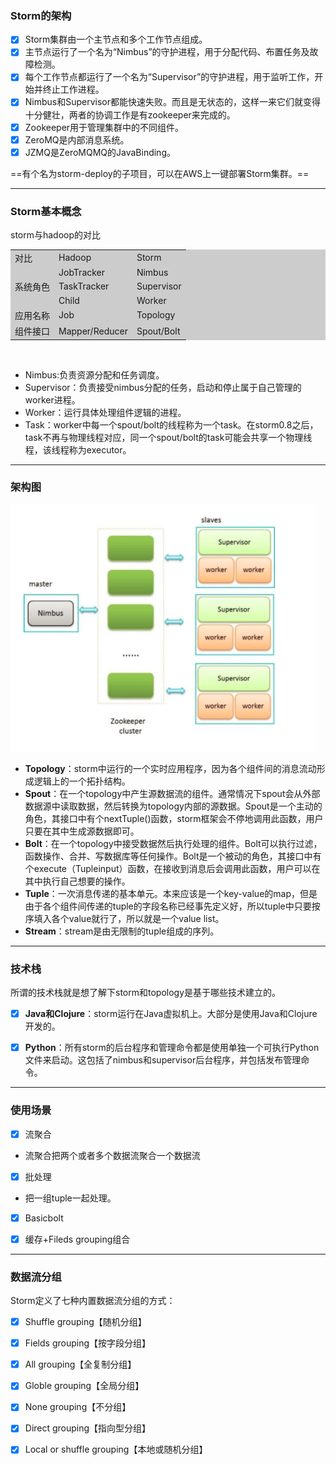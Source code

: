 ### Storm的架构
- [x] Storm集群由一个主节点和多个工作节点组成。
- [x] 主节点运行了一个名为“Nimbus”的守护进程，用于分配代码、布置任务及故障检测。
- [x] 每个工作节点都运行了一个名为“Supervisor”的守护进程，用于监听工作，开始并终止工作进程。
- [x] Nimbus和Supervisor都能快速失败。而且是无状态的，这样一来它们就变得十分健壮，两者的协调工作是有zookeeper来完成的。
- [x] Zookeeper用于管理集群中的不同组件。
- [x] ZeroMQ是内部消息系统。
- [x] JZMQ是ZeroMQMQ的JavaBinding。

==有个名为storm-deploy的子项目，可以在AWS上一键部署Storm集群。==

---

### Storm基本概念
storm与hadoop的对比


<html>
<!--在这里插入内容-->
<table style="width:100%;background-color:#CCCCCC;" cellpadding="2" cellspacing="0" border="0" bordercolor="#000000">
	<tbody>
		<tr>
			<td>
				对比
			</td>
			<td>
				Hadoop
			</td>
			<td>
				Storm
			</td>
		</tr>
		<tr>
			<td rowspan="3">
				系统角色
			</td>
			<td>
				JobTracker
			</td>
			<td>
				Nimbus
			</td>
		</tr>
		<tr>
			<td>
				TaskTracker
			</td>
			<td>
				Supervisor
			</td>
		</tr>
		<tr>
			<td>
				Child
			</td>
			<td>
				Worker
			</td>
		</tr>
		<tr>
			<td>
				应用名称
			</td>
			<td>
				Job
			</td>
			<td>
				Topology
			</td>
		</tr>
		<tr>
			<td>
				组件接口
			</td>
			<td>
				Mapper/Reducer
			</td>
			<td>
				Spout/Bolt
			</td>
		</tr>
	</tbody>
</table>
<br />
</html>

- Nimbus:负责资源分配和任务调度。
- Supervisor：负责接受nimbus分配的任务，启动和停止属于自己管理的worker进程。
- Worker：运行具体处理组件逻辑的进程。
- Task：worker中每一个spout/bolt的线程称为一个task。在storm0.8之后，task不再与物理线程对应，同一个spout/bolt的task可能会共享一个物理线程，该线程称为executor。

---
### 架构图

![image](storm.png)
- **Topology**：storm中运行的一个实时应用程序，因为各个组件间的消息流动形成逻辑上的一个拓扑结构。
- **Spout**：在一个topology中产生源数据流的组件。通常情况下spout会从外部数据源中读取数据，然后转换为topology内部的源数据。Spout是一个主动的角色，其接口中有个nextTuple()函数，storm框架会不停地调用此函数，用户只要在其中生成源数据即可。
- **Bolt**：在一个topology中接受数据然后执行处理的组件。Bolt可以执行过滤，函数操作、合并、写数据库等任何操作。Bolt是一个被动的角色，其接口中有个execute（Tupleinput）函数，在接收到消息后会调用此函数，用户可以在其中执行自己想要的操作。
- **Tuple**：一次消息传递的基本单元。本来应该是一个key-value的map，但是由于各个组件间传递的tuple的字段名称已经事先定义好，所以tuple中只要按序填入各个value就行了，所以就是一个value list。
- **Stream**：stream是由无限制的tuple组成的序列。

---
### 技术栈
所谓的技术栈就是想了解下storm和topology是基于哪些技术建立的。
- [x] **Java和Clojure**：storm运行在Java虚拟机上。大部分是使用Java和Clojure开发的。
- [x] **Python**：所有storm的后台程序和管理命令都是使用单独一个可执行Python文件来启动。这包括了nimbus和supervisor后台程序，并包括发布管理命令。


---

### 使用场景
- [x] 流聚合
- 流聚合把两个或者多个数据流聚合一个数据流
- [x] 批处理
- 把一组tuple一起处理。
- [x] Basicbolt
- [x] 缓存+Fileds grouping组合


---
### 数据流分组
Storm定义了七种内置数据流分组的方式：
- [x] Shuffle grouping【随机分组】
- [x] Fields grouping【按字段分组】
- [x] All grouping【全复制分组】
- [x] Globle grouping【全局分组】
- [x] None grouping【不分组】
- [x] Direct grouping【指向型分组】
- [x] Local or shuffle grouping【本地或随机分组】

